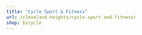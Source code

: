 ```yaml
---
title: "Cycle Sport & Fitness"
url: /cleveland-heights/cycle-sport-and-fitness/
shop: bicycle
---
```

